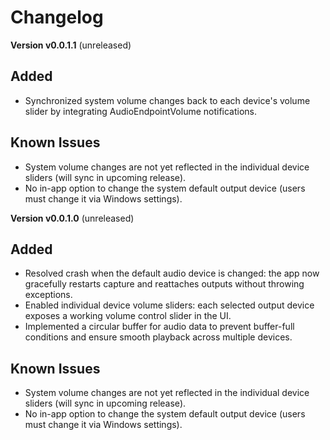 # Changelog

**Version v0.0.1.1** (unreleased)

## Added
- Synchronized system volume changes back to each device's volume slider by integrating AudioEndpointVolume notifications.

## Known Issues
- System volume changes are not yet reflected in the individual device sliders (will sync in upcoming release).
- No in-app option to change the system default output device (users must change it via Windows settings).

**Version v0.0.1.0** (unreleased)

## Added
- Resolved crash when the default audio device is changed: the app now gracefully restarts capture and reattaches outputs without throwing exceptions.
- Enabled individual device volume sliders: each selected output device exposes a working volume control slider in the UI.
- Implemented a circular buffer for audio data to prevent buffer-full conditions and ensure smooth playback across multiple devices.

## Known Issues
- System volume changes are not yet reflected in the individual device sliders (will sync in upcoming release).
- No in-app option to change the system default output device (users must change it via Windows settings).
